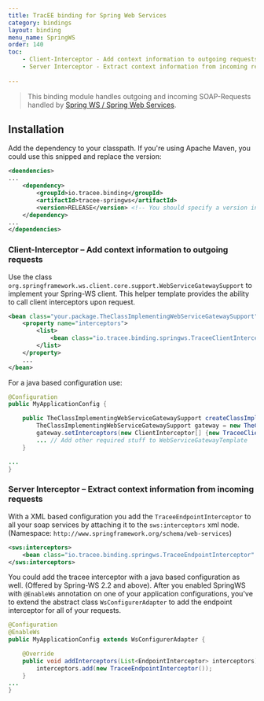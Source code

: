 ```yaml
---
title: TracEE binding for Spring Web Services
category: bindings
layout: binding
menu_name: SpringWS
order: 140
toc:
    - Client-Interceptor - Add context information to outgoing requests
    - Server Interceptor - Extract context information from incoming requests
    
---
```


> This binding module handles outgoing and incoming SOAP-Requests handled by [Spring WS / Spring Web Services](http://projects.spring.io/spring-ws/). 

## Installation

Add the dependency to your classpath. If you're using Apache Maven, you could use this snipped and replace the version:

```xml
<deendencies>
...
	<dependency>
		<groupId>io.tracee.binding</groupId>
		<artifactId>tracee-springws</artifactId>
		<version>RELEASE</version> <!-- You should specify a version instead -->
	</dependency>
...
</dependencies>
```

### Client-Interceptor – Add context information to outgoing requests

Use the class `org.springframework.ws.client.core.support.WebServiceGatewaySupport` to implement your Spring-WS client. 
This helper template provides the ability to call client interceptors upon request.

```xml
<bean class="your.package.TheClassImplementingWebServiceGatewaySupport">
	<property name="interceptors">
		<list>
			<bean class="io.tracee.binding.springws.TraceeClientInterceptor"/>
		</list>
	</property>
	...
</bean>
```

For a java based configuration use:

```java
@Configuration
public MyApplicationConfig {

	public TheClassImplementingWebServiceGatewaySupport createClassImplementingWebServiceGateway() {
		TheClassImplementingWebServiceGatewaySupport gateway = new TheClassImplementingWebServiceGatewaySupport();
		gateway.setInterceptors(new ClientInterceptor[] {new TraceeClientInterceptor()});
		... // Add other required stuff to WebServiceGatewayTemplate
	}

...
}
```

### Server Interceptor – Extract context information from incoming requests

With a XML based configuration you add the `TraceeEndpointInterceptor` to all your soap services by attaching it to the `sws:interceptors` xml node. 
(Namespace: `http://www.springframework.org/schema/web-services`)

```xml
<sws:interceptors>
	<bean class="io.tracee.binding.springws.TraceeEndpointInterceptor" />
</sws:interceptors>
```

You could add the tracee interceptor with a java based configuration as well. (Offered by Spring-WS 2.2 and above).
After you enabled SpringWS with `@EnableWs` annotation on one of your application configurations, you've to extend the 
abstract class `WsConfigurerAdapter` to add the endpoint interceptor for all of your requests. 

```java
@Configuration
@EnableWs
public MyApplicationConfig extends WsConfigurerAdapter {

	@Override
	public void addInterceptors(List<EndpointInterceptor> interceptors) {
		interceptors.add(new TraceeEndpointInterceptor());
	}
...
}
```
